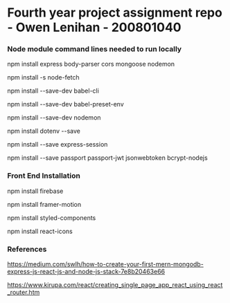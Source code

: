 # Fourth year project assignment repo - Owen Lenihan - 200801040 


### Node module command lines needed to run locally
npm install express body-parser cors mongoose nodemon

npm install -s node-fetch

npm install --save-dev babel-cli

npm install --save-dev babel-preset-env

npm install --save-dev nodemon

npm install dotenv --save

npm install --save express-session

npm install --save passport passport-jwt jsonwebtoken bcrypt-nodejs

### Front End Installation
npm install firebase

npm install framer-motion

 npm install styled-components

 npm install react-icons

### References
https://medium.com/swlh/how-to-create-your-first-mern-mongodb-express-js-react-js-and-node-js-stack-7e8b20463e66

https://www.kirupa.com/react/creating_single_page_app_react_using_react_router.htm